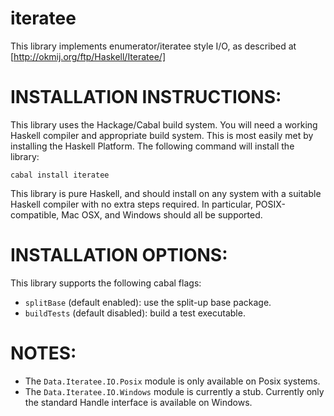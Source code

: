 iteratee
========

This library implements enumerator/iteratee style I/O, as described at
[http://okmij.org/ftp/Haskell/Iteratee/]

INSTALLATION INSTRUCTIONS:
==========================

This library uses the Hackage/Cabal build system.  You will need a working
Haskell compiler and appropriate build system.  This is most easily met
by installing the Haskell Platform.  The following command will install
the library:

    cabal install iteratee

This library is pure Haskell, and should install on any system with a suitable
Haskell compiler with no extra steps required.  In particular, POSIX-compatible,
Mac OSX, and Windows should all be supported.

INSTALLATION OPTIONS:
=====================

This library supports the following cabal flags:

  * `splitBase` (default enabled): use the split-up base package.
  * `buildTests` (default disabled): build a test executable.

NOTES:
======

  * The `Data.Iteratee.IO.Posix` module is only available on Posix systems.
  * The `Data.Iteratee.IO.Windows` module is currently a stub.  Currently only the
standard Handle interface is available on Windows.

